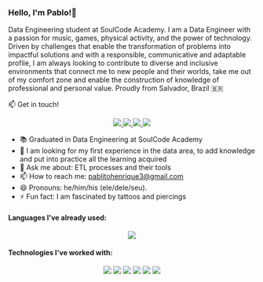 ### Hello, I'm Pablo!👋

Data Engineering student at SoulCode Academy. I am a Data Engineer with a passion for music, games, physical activity, and the power of technology. Driven by challenges that enable the transformation of problems into impactful solutions and with a responsible, communicative and adaptable profile, I am always looking to contribute to diverse and inclusive environments that connect me to new people and their worlds, take me out of my comfort zone and enable the construction of knowledge of professional and personal value. Proudly from Salvador, Brazil 🇧🇷


📫 Get in touch!

<p align="center">
<a
    href="https://t.me/euphdeverdade"  
    alt="Telegram"
    target="blank"
  >
    <img src="https://img.shields.io/badge/Telegram-2CA5E0?style=for-the-badge&logo=telegram&logoColor=white" />
  </a>
<a
    href="mailto:pablitohenrique3@gmail.com"  
    alt="Gmail"
    target="blank"
  >
    <img src="https://img.shields.io/badge/Gmail-D14836?style=for-the-badge&logo=gmail&logoColor=white" />
  </a>
  <a
    href="https://www.linkedin.com/in/pablohenrique93" 
    alt="LinkedIn"
    target="blank"
  >
    <img src="https://img.shields.io/badge/LinkedIn-0077B5?style=for-the-badge&logo=linkedin&logoColor=white" />
  </a>
  <a
    href="https://github.com/pablohenrique93"
    alt="GitHub"
    target="blank"
  >
    <img src="https://img.shields.io/badge/GitHub-100000?style=for-the-badge&logo=github&logoColor=white" />
  </a>
</p>

- 📚 Graduated in Data Engineering at SoulCode Academy
- 🤔 I am looking for my first experience in the data area, to add knowledge and put into practice all the learning acquired
- 💬 Ask me about: ETL processes and their tools
- 📫 How to reach me: pablitohenrique3@gmail.com
- 😄 Pronouns: he/him/his (ele/dele/seu).
- ⚡ Fun fact: I am fascinated by tattoos and piercings

#### Languages I've already used:
<p align="center">
<a>
    <img src="https://img.shields.io/badge/Python-FFD43B?style=for-the-badge&logo=python&logoColor=darkgreen" />
  </a>
  
#### Technologies I've worked with:

<p align="center">
  <a>
    <img src="https://img.shields.io/badge/Pandas-2C2D72?style=for-the-badge&logo=pandas&logoColor=white" />
  </a>
    <a>
    <img  src="https://img.shields.io/badge/Apache_Spark-FFFFFF?style=for-the-badge&logo=apachespark&logoColor=#E35A16">
  </a>
  <a>
    <img src="https://img.shields.io/badge/MySQL-005C84?style=for-the-badge&logo=mysql&logoColor=white"/>
  </a>
  <a>
    <img src="https://img.shields.io/badge/PostgreSQL-316192?style=for-the-badge&logo=postgresql&logoColor=white"/>
  </a>
  
  <a>
    <img src="https://img.shields.io/badge/MongoDB-4EA94B?style=for-the-badge&logo=mongodb&logoColor=white" />
  </a>
  <a>
    <img src="https://img.shields.io/badge/Google_Cloud-4285F4?style=for-the-badge&logo=google-cloud&logoColor=white" />
  </a>
</p>

<br />
<br />

<br >


